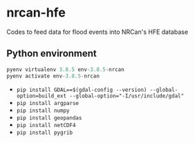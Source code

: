 # nrcan-hfe
Codes to feed data for flood events into NRCan's HFE database


## Python environment

```python
pyenv virtualenv 3.8.5 env-3.8.5-nrcan
pyenv activate env-3.8.5-nrcan
```

* `pip install GDAL==$(gdal-config --version) --global-option=build_ext --global-option="-I/usr/include/gdal"`
* `pip install argparse`
* `pip install numpy`
* `pip install geopandas`
* `pip install netCDF4`
* `pip install pygrib`
